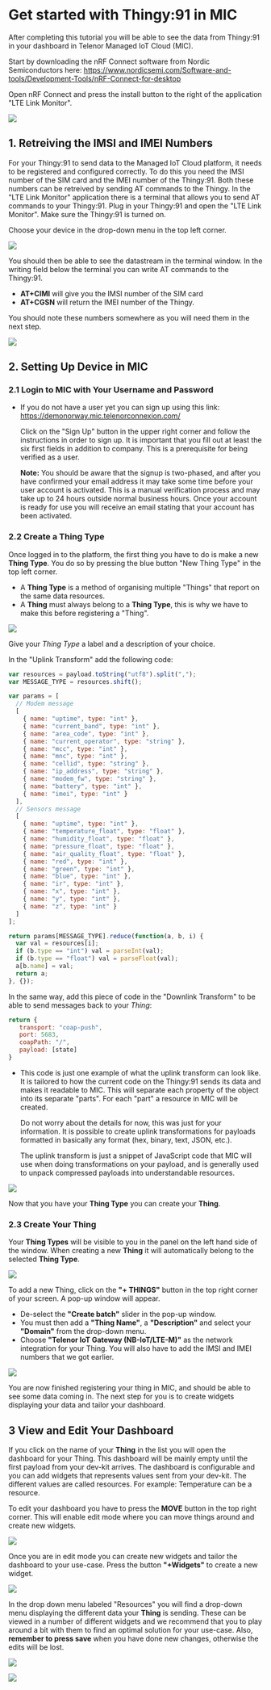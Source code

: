 # Get started with Thingy:91 in MIC

After completing this tutorial you will be able to see the data from Thingy:91 in your dashboard in Telenor Managed IoT Cloud (MIC).

Start by downloading the nRF Connect software from Nordic Semiconductors here: https://www.nordicsemi.com/Software-and-tools/Development-Tools/nRF-Connect-for-desktop

Open nRF Connect and press the install button to the right of the application "LTE Link Monitor".

![](https://github.com/TelenorStartIoT/tutorials/blob/master/05-thingy-get-started/assets/1.1-nrf-link-monitor.png)

## 1. Retreiving the IMSI and IMEI Numbers

For your Thingy:91 to send data to the Managed IoT Cloud platform, it needs to be registered and configured correctly. To do this you need the IMSI number of the SIM card and the IMEI number of the Thingy:91. Both these numbers can be retreived by sending AT commands to the Thingy. In the "LTE Link Monitor" application there is a terminal that allows you to send AT commands to your Thingy:91. Plug in your Thingy:91 and open the "LTE Link Monitor". Make sure the Thingy:91 is turned on.

Choose your device in the drop-down menu in the top left corner.

![](https://github.com/TelenorStartIoT/tutorials/blob/master/05-thingy-get-started/assets/1.2-select-device.png)

You should then be able to see the datastream in the terminal window. In the writing field below the terminal you can write AT commands to the Thingy:91.

- **AT+CIMI** will give you the IMSI number of the SIM card
- **AT+CGSN** will return the IMEI number of the Thingy.

You should note these numbers somewhere as you will need them in the next step.

![](https://github.com/TelenorStartIoT/tutorials/blob/master/05-thingy-get-started/assets/1.3-at-commands.png)

## 2. Setting Up Device in MIC

### 2.1 Login to MIC with Your Username and Password

- If you do not have a user yet you can sign up using this link: https://demonorway.mic.telenorconnexion.com/

  Click on the "Sign Up" button in the upper right corner and follow the instructions in order to sign up. It is important that you fill out at least the six first fields in addition to company. This is a prerequisite for being verified as a user.

  **Note:** You should be aware that the signup is two-phased, and after you have confirmed your email address it may take some time before your user account is activated. This is a manual verification process and may take up to 24 hours outside normal business hours. Once your account is ready for use you will receive an email stating that your account has been activated.

### 2.2 Create a Thing Type

Once logged in to the platform, the first thing you have to do is make a new **Thing Type**. You do so by pressing the blue button "New Thing Type" in the top left corner.

- A **Thing Type** is a method of organising multiple "Things" that report on the same data resources.
- A **Thing** must always belong to a **Thing Type**, this is why we have to make this before registering a "Thing".

![](https://github.com/TelenorStartIoT/tutorials/blob/master/05-thingy-get-started/assets/1.4-new-thing-type.PNG)

Give your _Thing Type_ a label and a description of your choice.

In the "Uplink Transform" add the following code:

```javascript
var resources = payload.toString("utf8").split(",");
var MESSAGE_TYPE = resources.shift();

var params = [
  // Modem message
  [
    { name: "uptime", type: "int" },
    { name: "current_band", type: "int" },
    { name: "area_code", type: "int" },
    { name: "current_operator", type: "string" },
    { name: "mcc", type: "int" },
    { name: "mnc", type: "int" },
    { name: "cellid", type: "string" },
    { name: "ip_address", type: "string" },
    { name: "modem_fw", type: "string" },
    { name: "battery", type: "int" },
    { name: "imei", type: "int" }
  ],
  // Sensors message
  [
    { name: "uptime", type: "int" },
    { name: "temperature_float", type: "float" },
    { name: "humidity_float", type: "float" },
    { name: "pressure_float", type: "float" },
    { name: "air_quality_float", type: "float" },
    { name: "red", type: "int" },
    { name: "green", type: "int" },
    { name: "blue", type: "int" },
    { name: "ir", type: "int" },
    { name: "x", type: "int" },
    { name: "y", type: "int" },
    { name: "z", type: "int" }
  ]
];

return params[MESSAGE_TYPE].reduce(function(a, b, i) {
  var val = resources[i];
  if (b.type == "int") val = parseInt(val);
  if (b.type == "float") val = parseFloat(val);
  a[b.name] = val;
  return a;
}, {});
```

In the same way, add this piece of code in the "Downlink Transform" to be able to send messages back to your _Thing_:

```Javascript
return {
   transport: "coap-push",
   port: 5683,
   coapPath: "/",
   payload: [state]
}
```

- This code is just one example of what the uplink transform can look like. It is tailored to how the current code on the Thingy:91 sends its data and makes it readable to MIC. This will separate each property of the object into its separate "parts". For each "part" a resource in MIC will be created.

  Do not worry about the details for now, this was just for your information. It is possible to create uplink transformations for payloads formatted in basically any format (hex, binary, text, JSON, etc.).

  The uplink transform is just a snippet of JavaScript code that MIC will use when doing transformations on your payload, and is generally used to unpack compressed payloads into understandable resources.

![](https://github.com/TelenorStartIoT/tutorials/blob/master/05-thingy-get-started/assets/1.5-thing-type.PNG)

Now that you have your **Thing Type** you can create your **Thing**.

### 2.3 Create Your Thing

Your **Thing Types** will be visible to you in the panel on the left hand side of the window. When creating a new **Thing** it will automatically belong to the selected **Thing Type**.

![](https://github.com/TelenorStartIoT/tutorials/blob/master/05-thingy-get-started/assets/1.6-new-thing.PNG)

To add a new Thing, click on the **"+ THINGS"** button in the top right corner of your screen. A pop-up window will appear.

- De-select the **"Create batch"** slider in the pop-up window.
- You must then add a **"Thing Name"**, a **"Description"** and select your **"Domain"** from the drop-down menu.
- Choose **"Telenor IoT Gateway (NB-IoT/LTE-M)"** as the network integration for your Thing. You will also have to add the IMSI and IMEI numbers that we got earlier.

![](https://github.com/TelenorStartIoT/tutorials/blob/master/05-thingy-get-started/assets/1.7-thing.PNG)

You are now finished registering your thing in MIC, and should be able to see some data coming in. The next step for you is to create widgets displaying your data and tailor your dashboard.

## 3 View and Edit Your Dashboard

If you click on the name of your **Thing** in the list you will open the dashboard for your Thing. This dashboard will be mainly empty until the first payload from your dev-kit arrives. The dashboard is configurable and you can add widgets that represents values sent from your dev-kit. The different values are called resources. For example: Temperature can be a resource.

To edit your dashboard you have to press the **MOVE** button in the top right corner. This will enable edit mode where you can move things around and create new widgets.

![](https://github.com/TelenorStartIoT/tutorials/blob/master/05-thingy-get-started/assets/1.8-move.PNG)

Once you are in edit mode you can create new widgets and tailor the dashboard to your use-case. Press the button **"+Widgets"** to create a new widget.

![](https://github.com/TelenorStartIoT/tutorials/blob/master/05-thingy-get-started/assets/1.9-new-widget.png)

In the drop down menu labeled "Resources" you will find a drop-down menu displaying the different data your **Thing** is sending. These can be viewed in a number of different widgets and we recommend that you to play around a bit with them to find an optimal solution for your use-case. Also, **remember to press save** when you have done new changes, otherwise the edits will be lost.

![](https://github.com/TelenorStartIoT/tutorials/blob/master/05-thingy-get-started/assets/1.10-widget.PNG)

![](https://github.com/TelenorStartIoT/tutorials/blob/master/05-thingy-get-started/assets/1.11-save.png)

